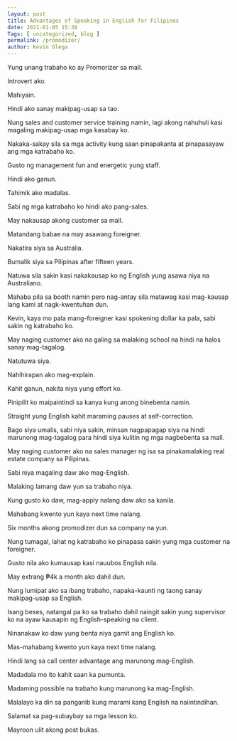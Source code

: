 ```yaml
--- 
layout: post 
title: Advantages of Speaking in English for Filipinos
date: 2021-01-05 15:38
Tags: [ uncategorized, blog ]
permalink: /promodizer/ 
author: Kevin Olega 
--- 
```

Yung unang trabaho ko ay Promorizer sa mall.

Introvert ako.

Mahiyain.

Hindi ako sanay makipag-usap sa tao.

Nung sales and customer service training namin, lagi akong nahuhuli kasi magaling makipag-usap mga kasabay ko.

Nakaka-sakay sila sa mga activity kung saan pinapakanta at pinapasayaw ang mga katrabaho ko.

Gusto ng management fun and energetic yung staff.

Hindi ako ganun.

Tahimik ako madalas.

Sabi ng mga katrabaho ko hindi ako pang-sales.

May nakausap akong customer sa mall.

Matandang babae na may asawang foreigner.

Nakatira siya sa Australia.

Bumalik siya sa Pilipinas after fifteen years.

Natuwa sila sakin kasi nakakausap ko ng English yung asawa niya na Australiano.

Mahaba pila sa booth namin pero nag-antay sila matawag kasi mag-kausap lang kami at nagk-kwentuhan dun.

Kevin, kaya mo pala mang-foreigner kasi spokening dollar ka pala, sabi sakin ng katrabaho ko.

May naging customer ako na galing sa malaking school na hindi na halos sanay mag-tagalog.

Natutuwa siya.

Nahihirapan ako mag-explain.

Kahit ganun, nakita niya yung effort ko.

Pinipilit ko maipaintindi sa kanya kung anong binebenta namin.

Straight yung English kahit maraming pauses at self-correction.

Bago siya umalis, sabi niya sakin, minsan nagpapagap siya na hindi marunong mag-tagalog para hindi siya kulitin ng mga nagbebenta sa mall.

May naging customer ako na sales manager ng isa sa pinakamalaking real estate company sa Pilipinas.

Sabi niya magaling daw ako mag-English. 

Malaking lamang daw yun sa trabaho niya.

Kung gusto ko daw, mag-apply nalang daw ako sa kanila.

Mahabang kwento yun kaya next time nalang.

Six months akong promodizer dun sa company na yun.

Nung tumagal, lahat ng katrabaho ko pinapasa sakin yung mga customer na foreigner.

Gusto nila ako kumausap kasi nauubos English nila.

May extrang ₱4k a month ako dahil dun.

Nung lumipat ako sa ibang trabaho, napaka-kaunti ng taong sanay makipag-usap sa English.

Isang beses, natangal pa ko sa trabaho dahil naingit sakin yung supervisor ko na ayaw kausapin ng English-speaking na client.

Ninanakaw ko daw yung benta niya gamit ang English ko.

Mas-mahabang kwento yun kaya next time nalang.

Hindi lang sa call center advantage ang marunong mag-English.

Madadala mo ito kahit saan ka pumunta.

Madaming possible na trabaho kung marunong ka mag-English.

Malalayo ka din sa panganib kung marami kang English na naiintindihan.

Salamat sa pag-subaybay sa mga lesson ko.

Mayroon ulit akong post bukas.